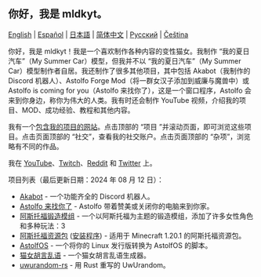 ## 你好，我是 mldkyt。

[English](https://github.com/mldkyt/mldkyt/blob/main//README.md) | [Español](https://github.com/mldkyt/mldkyt/blob/main//README_ES.md) | [日本語](https://github.com/mldkyt/mldkyt/blob/main//README_JA.md) | [简体中文](https://github.com/mldkyt/mldkyt/blob/main//README_CN.md) | [Русский](https://github.com/mldkyt/mldkyt/blob/main//README_RU.md) | [Čeština](https://github.com/mldkyt/mldkyt/blob/main//README_CZ.md)

你好，我是 mldkyt！我是一个喜欢制作各种内容的变性猫女。我制作 “我的夏日汽车”（My Summer Car）模型，但我并不以 “我的夏日汽车”（My Summer Car）模型制作者自居。我还制作了很多其他项目，其中包括 Akabot（我制作的 Discord 机器人）、Astolfo Forge Mod（将一群女汉子添加到威廉与魔兽中）或 Astolfo is coming for you（Astolfo 来找你了），这是一个窗口程序，Astolfo 会来到你身边，称你为伟大的人类。我有时还会制作 YouTube 视频，介绍我的项目、MOD、成功经验、教程和其他内容。

我有一个[包含我的项目的网站](https://mldkyt.nekoweb.org/)。点击顶部的 “项目 ”并滚动页面，即可浏览这些项目。点击页面顶部的 “社交”，查看我的社交账户。点击页面顶部的 “杂项”，浏览略有不同的作品。

我在 [YouTube](https://youtube.com/@mldkyt)、[Twitch](https://twitch.tv/mldkyt)、[Reddit](https://reddit.com/u/mldkyt) 和 [Twitter](https://twitter.com/@mldkyt) 上。

项目列表（最后更新日期：2024 年 08 月 12 日）：

- [Akabot](https://mldkyt.nekoweb.org/project/akabot) - 一个功能齐全的 Discord 机器人。
- [Astolfo 来找你了](https://github.com/mldkyt/AstolfoIsComingForYou/releases) - Astolfo 带着赞美或关闭你的电脑来到你家。
- [阿斯托福锻造模组](https://github.com/mldkyt/AstolfoForge/releases) - 一个以阿斯托福为主题的锻造模组，添加了许多女性角色和多种玩法：3
- [阿斯托福资源包](https://github.com/mldkyt/AstolfoResourcePack) ([安装程序](https://github.com/mldkyt/AstolfoResourcePackInstaller/releases/)) - 适用于 Minecraft 1.20.1 的阿斯托福资源包。
- [AstolfOS](https://github.com/mldkyt/AstolfOS/wiki/) - 一个将你的 Linux 发行版转换为 AstolfOS 的脚本。
- [猫女胡言乱语](https://mldkyt.nekoweb.org/project/catgirlnonsense/) - 一个猫女胡言乱语生成器。
- [uwurandom-rs](https://github.com/mldkyt/uwurandom-rs/) - 用 Rust 重写的 UwUrandom。
